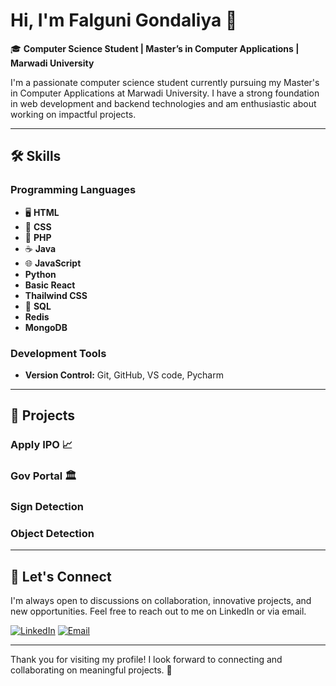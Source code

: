 # Hi, I'm Falguni Gondaliya 👋

🎓 **Computer Science Student | Master’s in Computer Applications | Marwadi University**

I'm a passionate computer science student currently pursuing my Master's in Computer Applications at Marwadi University. I have a strong foundation in web development and backend technologies and am enthusiastic about working on impactful projects.

---

## 🛠️ Skills

### Programming Languages
- 🖥️ **HTML**
- 🎨 **CSS**
- 🐘 **PHP**
- ☕ **Java**
- 🌐 **JavaScript**
-    **Python**
-    **Basic React**
-    **Thailwind CSS**
- 💾 **SQL**
-    **Redis**
-    **MongoDB**

### Development Tools
- **Version Control:** Git, GitHub, VS code, Pycharm 
---

## 📌 Projects

### Apply IPO 📈

### Gov Portal 🏛️

### Sign Detection 

### Object Detection 
---

## 🤝 Let's Connect

I'm always open to discussions on collaboration, innovative projects, and new opportunities. Feel free to reach out to me on LinkedIn or via email.

[![LinkedIn](https://img.shields.io/badge/-LinkedIn-blue?logo=LinkedIn&logoColor=white&style=for-the-badge)](https://www.linkedin.com/in/falguni-gondaliya) 
[![Email](https://img.shields.io/badge/-Email-red?logo=Gmail&logoColor=white&style=for-the-badge)](mailto:falguni0031@gmail.com)

---

Thank you for visiting my profile! I look forward to connecting and collaborating on meaningful projects. 🌟

